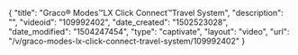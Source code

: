 {
    "title": "Graco&reg; Modes&trade;LX Click Connect&trade;Travel System",
    "description": "",
    "videoid": "109992402",
    "date_created": "1502523028",
    "date_modified": "1504247454",
    "type": "captivate",
    "layout": "video",
    "url": "\/v\/graco-modes-lx-click-connect-travel-system\/109992402"
}